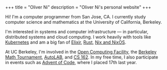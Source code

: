 +++
title = "Oliver Ni"
description = "Oliver Ni's personal website"
+++

Hi! I'm a computer programmer from San Jose, CA. I currently study computer
science and mathematics at the University of California, Berkeley.

I'm interested in systems and computer infrastructure — in particular,
distributed systems and cloud computing. I work heavily with tools like
[Kubernetes] and am a big fan of [Elixir], [Rust], [Nix and NixOS].

At UC Berkeley, I'm involved in the [Open Computing Facility], the [Berkeley
Math Tournament], [AutoLAB], and [CS 162]. In my free time, I also participate
in events such as [Advent of Code], where I placed 17th last year.

[Kubernetes]: https://kubernetes.io/
[Elixir]: https://elixir-lang.org/
[Rust]: https://www.rust-lang.org/
[Nix and NixOS]: https://nixos.org/
[Open Computing Facility]: https://www.ocf.berkeley.edu/
[Berkeley Math Tournament]: https://berkeley.mt/
[AutoLAB]: https://autolab.berkeley.edu/
[CS 162]: https://cs162.org/
[Advent of Code]: https://adventofcode.com/
